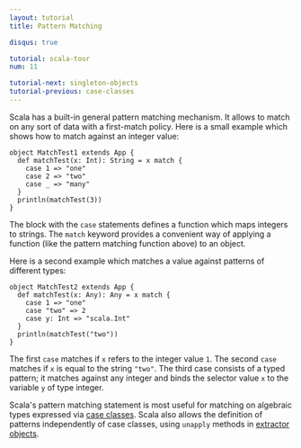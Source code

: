 ```yaml
---
layout: tutorial
title: Pattern Matching

disqus: true

tutorial: scala-tour
num: 11

tutorial-next: singleton-objects
tutorial-previous: case-classes
---
```


Scala has a built-in general pattern matching mechanism. It allows to match on any sort of data with a first-match policy. 
Here is a small example which shows how to match against an integer value:

```tut
object MatchTest1 extends App {
  def matchTest(x: Int): String = x match {
    case 1 => "one"
    case 2 => "two"
    case _ => "many"
  }
  println(matchTest(3))
}
```

The block with the `case` statements defines a function which maps integers to strings. The `match` keyword provides a convenient way of applying a function (like the pattern matching function above) to an object.

Here is a second example which matches a value against patterns of different types:

```tut
object MatchTest2 extends App {
  def matchTest(x: Any): Any = x match {
    case 1 => "one"
    case "two" => 2
    case y: Int => "scala.Int"
  }
  println(matchTest("two"))
}
```

The first `case` matches if `x` refers to the integer value `1`. The second `case` matches if `x` is equal to the string `"two"`. The third case consists of a typed pattern; it matches against any integer and binds the selector value `x` to the variable `y` of type integer.

Scala's pattern matching statement is most useful for matching on algebraic types expressed via [case classes](case-classes.html).
Scala also allows the definition of patterns independently of case classes, using `unapply` methods in [extractor objects](extractor-objects.html).
